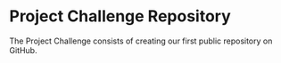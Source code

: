 # Project Challenge Repository

The Project Challenge consists of creating our first public repository on GitHub.

